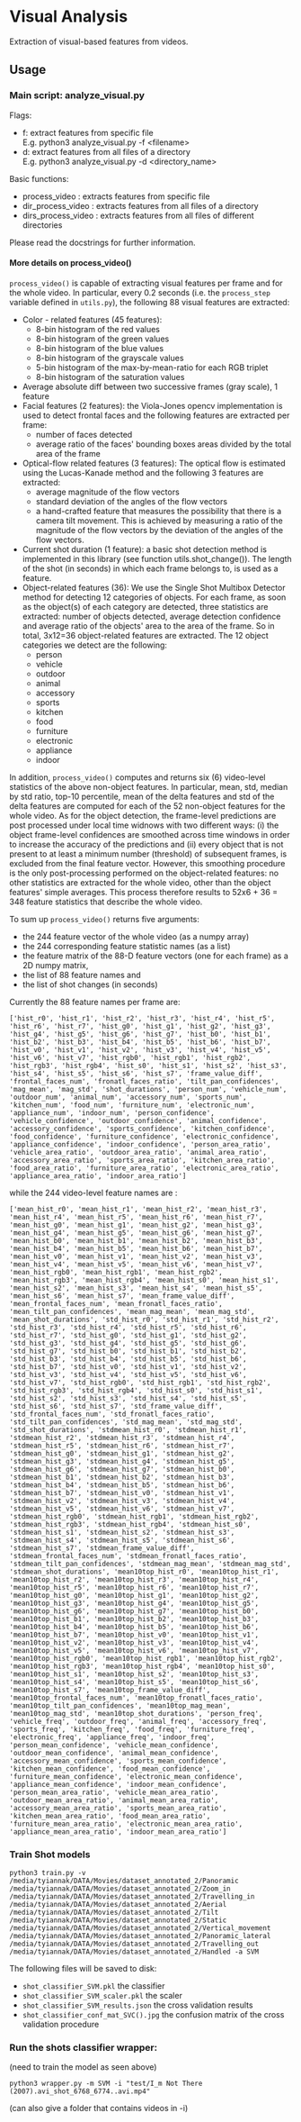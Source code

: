 # Visual Analysis

Extraction of visual-based features from videos.

## Usage

### Main script: analyze_visual.py

Flags:
* f: extract features from specific file<br/>
    E.g. python3 analyze_visual.py -f \<filename\>
* d: extract features from all files of a directory<br/>
     E.g. python3 analyze_visual.py -d \<directory_name\>   

Basic functions:
* process_video :  extracts features from specific file
* dir_process_video : extracts features from all files of a directory
* dirs_process_video : extracts features from all files of different directories

Please read the docstrings for further information.

#### More details on process_video()
`process_video()` is capable of extracting visual features per frame and for the whole video.
In particular, every 0.2 seconds (i.e. the `process_step` variable defined in `utils.py`), 
the following 88 visual features are extracted:
 * Color - related features (45 features):
    * 8-bin histogram of the red values
    * 8-bin histogram of the green values
    * 8-bin histogram of the blue values
    * 8-bin histogram of the grayscale values
    * 5-bin histogram of the max-by-mean-ratio for each RGB triplet
    * 8-bin histogram of the saturation values
 * Average absolute diff between two successive frames (gray scale), 1 feature
 * Facial features (2 features): the Viola-Jones opencv implementation is used to detect frontal faces and the following features are extracted per frame:
   * number of faces detected
   * average ratio of the faces' bounding boxes areas divided by the total area of the frame
 * Optical-flow related features (3 features): The optical flow is estimated 
  using the Lucas-Kanade method and the following 3 features are extracted:
    * average magnitude of the flow vectors
    * standard deviation of the angles of the flow vectors
    * a hand-crafted feature that measures the possibility that there is a camera tilt movement. 
    This is achieved by measuring a ratio of the magnitude of the flow vectors by the deviation of the angles of the flow vectors. 
 * Current shot duration (1 feature): a basic shot detection method is implemented in this library 
 (see function utils.shot_change()). The length of the shot (in seconds)
 in which each frame belongs to, is used as a feature.
 * Object-related features (36): We use the Single Shot Multibox Detector method for detecting 
 12 categories of objects. For each frame, as soon as the object(s) of each 
 category are detected, three statistics are extracted: number of objects detected,
 average detection confidence and average ratio of the objects' area to the area 
 of the frame. So in total, 3x12=36 object-related features are extracted. 
 The 12 object categories we detect are the following:
    * person
    * vehicle
    * outdoor
    * animal
    * accessory
    * sports
    * kitchen
    * food
    * furniture
    * electronic
    * appliance
    * indoor

In addition, `process_video()` computes and returns six (6) video-level statistics of the 
above non-object features. In particular, mean, std, median by std ratio, top-10 percentile, 
mean of the delta features and std of the delta features are computed for each of the 52 non-object features for the whole video. 
As for the object detection, the frame-level predictions are post processed under 
local time widnows with two different ways: 
(i) the object frame-level confidences are smoothed across time windows in 
order to increase the accuracy of the predictions and 
(ii)  every object that is not present to at least a minimum number (threshold)
 of subsequent frames, is excluded from the final feature vector. However, 
 this smoothing procedure is the only post-processing performed on the object-related features: 
 no other statistics are extracted for the whole video, other than the object features' simple averages.
This process therefore results to 52x6 + 36 = 348 feature statistics that describe the whole video.

To sum up `process_video()` returns five arguments: 
 * the 244 feature vector of the whole video (as a numpy array)
 * the 244 corresponding feature statistic names (as a list)
 * the feature matrix of the 88-D feature vectors (one for each frame) as a 
2D numpy matrix, 
 * the list of 88 feature names and 
 * the list of shot changes (in seconds)

Currently the 88 feature names per frame are:
```
['hist_r0', 'hist_r1', 'hist_r2', 'hist_r3', 'hist_r4', 'hist_r5', 'hist_r6', 'hist_r7', 'hist_g0', 'hist_g1', 'hist_g2', 'hist_g3', 'hist_g4', 'hist_g5', 'hist_g6', 'hist_g7', 'hist_b0', 'hist_b1', 'hist_b2', 'hist_b3', 'hist_b4', 'hist_b5', 'hist_b6', 'hist_b7', 'hist_v0', 'hist_v1', 'hist_v2', 'hist_v3', 'hist_v4', 'hist_v5', 'hist_v6', 'hist_v7', 'hist_rgb0', 'hist_rgb1', 'hist_rgb2', 'hist_rgb3', 'hist_rgb4', 'hist_s0', 'hist_s1', 'hist_s2', 'hist_s3', 'hist_s4', 'hist_s5', 'hist_s6', 'hist_s7', 'frame_value_diff', 'frontal_faces_num', 'fronatl_faces_ratio', 'tilt_pan_confidences', 'mag_mean', 'mag_std', 'shot_durations', 'person_num', 'vehicle_num', 'outdoor_num', 'animal_num', 'accessory_num', 'sports_num', 'kitchen_num', 'food_num', 'furniture_num', 'electronic_num', 'appliance_num', 'indoor_num', 'person_confidence', 'vehicle_confidence', 'outdoor_confidence', 'animal_confidence', 'accessory_confidence', 'sports_confidence', 'kitchen_confidence', 'food_confidence', 'furniture_confidence', 'electronic_confidence', 'appliance_confidence', 'indoor_confidence', 'person_area_ratio', 'vehicle_area_ratio', 'outdoor_area_ratio', 'animal_area_ratio', 'accessory_area_ratio', 'sports_area_ratio', 'kitchen_area_ratio', 'food_area_ratio', 'furniture_area_ratio', 'electronic_area_ratio', 'appliance_area_ratio', 'indoor_area_ratio']
```
while the 244 video-level feature names are :
```
['mean_hist_r0', 'mean_hist_r1', 'mean_hist_r2', 'mean_hist_r3', 'mean_hist_r4', 'mean_hist_r5', 'mean_hist_r6', 'mean_hist_r7', 'mean_hist_g0', 'mean_hist_g1', 'mean_hist_g2', 'mean_hist_g3', 'mean_hist_g4', 'mean_hist_g5', 'mean_hist_g6', 'mean_hist_g7', 'mean_hist_b0', 'mean_hist_b1', 'mean_hist_b2', 'mean_hist_b3', 'mean_hist_b4', 'mean_hist_b5', 'mean_hist_b6', 'mean_hist_b7', 'mean_hist_v0', 'mean_hist_v1', 'mean_hist_v2', 'mean_hist_v3', 'mean_hist_v4', 'mean_hist_v5', 'mean_hist_v6', 'mean_hist_v7', 'mean_hist_rgb0', 'mean_hist_rgb1', 'mean_hist_rgb2', 'mean_hist_rgb3', 'mean_hist_rgb4', 'mean_hist_s0', 'mean_hist_s1', 'mean_hist_s2', 'mean_hist_s3', 'mean_hist_s4', 'mean_hist_s5', 'mean_hist_s6', 'mean_hist_s7', 'mean_frame_value_diff', 'mean_frontal_faces_num', 'mean_fronatl_faces_ratio', 'mean_tilt_pan_confidences', 'mean_mag_mean', 'mean_mag_std', 'mean_shot_durations', 'std_hist_r0', 'std_hist_r1', 'std_hist_r2', 'std_hist_r3', 'std_hist_r4', 'std_hist_r5', 'std_hist_r6', 'std_hist_r7', 'std_hist_g0', 'std_hist_g1', 'std_hist_g2', 'std_hist_g3', 'std_hist_g4', 'std_hist_g5', 'std_hist_g6', 'std_hist_g7', 'std_hist_b0', 'std_hist_b1', 'std_hist_b2', 'std_hist_b3', 'std_hist_b4', 'std_hist_b5', 'std_hist_b6', 'std_hist_b7', 'std_hist_v0', 'std_hist_v1', 'std_hist_v2', 'std_hist_v3', 'std_hist_v4', 'std_hist_v5', 'std_hist_v6', 'std_hist_v7', 'std_hist_rgb0', 'std_hist_rgb1', 'std_hist_rgb2', 'std_hist_rgb3', 'std_hist_rgb4', 'std_hist_s0', 'std_hist_s1', 'std_hist_s2', 'std_hist_s3', 'std_hist_s4', 'std_hist_s5', 'std_hist_s6', 'std_hist_s7', 'std_frame_value_diff', 'std_frontal_faces_num', 'std_fronatl_faces_ratio', 'std_tilt_pan_confidences', 'std_mag_mean', 'std_mag_std', 'std_shot_durations', 'stdmean_hist_r0', 'stdmean_hist_r1', 'stdmean_hist_r2', 'stdmean_hist_r3', 'stdmean_hist_r4', 'stdmean_hist_r5', 'stdmean_hist_r6', 'stdmean_hist_r7', 'stdmean_hist_g0', 'stdmean_hist_g1', 'stdmean_hist_g2', 'stdmean_hist_g3', 'stdmean_hist_g4', 'stdmean_hist_g5', 'stdmean_hist_g6', 'stdmean_hist_g7', 'stdmean_hist_b0', 'stdmean_hist_b1', 'stdmean_hist_b2', 'stdmean_hist_b3', 'stdmean_hist_b4', 'stdmean_hist_b5', 'stdmean_hist_b6', 'stdmean_hist_b7', 'stdmean_hist_v0', 'stdmean_hist_v1', 'stdmean_hist_v2', 'stdmean_hist_v3', 'stdmean_hist_v4', 'stdmean_hist_v5', 'stdmean_hist_v6', 'stdmean_hist_v7', 'stdmean_hist_rgb0', 'stdmean_hist_rgb1', 'stdmean_hist_rgb2', 'stdmean_hist_rgb3', 'stdmean_hist_rgb4', 'stdmean_hist_s0', 'stdmean_hist_s1', 'stdmean_hist_s2', 'stdmean_hist_s3', 'stdmean_hist_s4', 'stdmean_hist_s5', 'stdmean_hist_s6', 'stdmean_hist_s7', 'stdmean_frame_value_diff', 'stdmean_frontal_faces_num', 'stdmean_fronatl_faces_ratio', 'stdmean_tilt_pan_confidences', 'stdmean_mag_mean', 'stdmean_mag_std', 'stdmean_shot_durations', 'mean10top_hist_r0', 'mean10top_hist_r1', 'mean10top_hist_r2', 'mean10top_hist_r3', 'mean10top_hist_r4', 'mean10top_hist_r5', 'mean10top_hist_r6', 'mean10top_hist_r7', 'mean10top_hist_g0', 'mean10top_hist_g1', 'mean10top_hist_g2', 'mean10top_hist_g3', 'mean10top_hist_g4', 'mean10top_hist_g5', 'mean10top_hist_g6', 'mean10top_hist_g7', 'mean10top_hist_b0', 'mean10top_hist_b1', 'mean10top_hist_b2', 'mean10top_hist_b3', 'mean10top_hist_b4', 'mean10top_hist_b5', 'mean10top_hist_b6', 'mean10top_hist_b7', 'mean10top_hist_v0', 'mean10top_hist_v1', 'mean10top_hist_v2', 'mean10top_hist_v3', 'mean10top_hist_v4', 'mean10top_hist_v5', 'mean10top_hist_v6', 'mean10top_hist_v7', 'mean10top_hist_rgb0', 'mean10top_hist_rgb1', 'mean10top_hist_rgb2', 'mean10top_hist_rgb3', 'mean10top_hist_rgb4', 'mean10top_hist_s0', 'mean10top_hist_s1', 'mean10top_hist_s2', 'mean10top_hist_s3', 'mean10top_hist_s4', 'mean10top_hist_s5', 'mean10top_hist_s6', 'mean10top_hist_s7', 'mean10top_frame_value_diff', 'mean10top_frontal_faces_num', 'mean10top_fronatl_faces_ratio', 'mean10top_tilt_pan_confidences', 'mean10top_mag_mean', 'mean10top_mag_std', 'mean10top_shot_durations', 'person_freq', 'vehicle_freq', 'outdoor_freq', 'animal_freq', 'accessory_freq', 'sports_freq', 'kitchen_freq', 'food_freq', 'furniture_freq', 'electronic_freq', 'appliance_freq', 'indoor_freq', 'person_mean_confidence', 'vehicle_mean_confidence', 'outdoor_mean_confidence', 'animal_mean_confidence', 'accessory_mean_confidence', 'sports_mean_confidence', 'kitchen_mean_confidence', 'food_mean_confidence', 'furniture_mean_confidence', 'electronic_mean_confidence', 'appliance_mean_confidence', 'indoor_mean_confidence', 'person_mean_area_ratio', 'vehicle_mean_area_ratio', 'outdoor_mean_area_ratio', 'animal_mean_area_ratio', 'accessory_mean_area_ratio', 'sports_mean_area_ratio', 'kitchen_mean_area_ratio', 'food_mean_area_ratio', 'furniture_mean_area_ratio', 'electronic_mean_area_ratio', 'appliance_mean_area_ratio', 'indoor_mean_area_ratio']
```
 
### Train Shot models
```
python3 train.py -v /media/tyiannak/DATA/Movies/dataset_annotated_2/Panoramic /media/tyiannak/DATA/Movies/dataset_annotated_2/Zoom_in /media/tyiannak/DATA/Movies/dataset_annotated_2/Travelling_in /media/tyiannak/DATA/Movies/dataset_annotated_2/Aerial /media/tyiannak/DATA/Movies/dataset_annotated_2/Tilt /media/tyiannak/DATA/Movies/dataset_annotated_2/Static /media/tyiannak/DATA/Movies/dataset_annotated_2/Vertical_movement /media/tyiannak/DATA/Movies/dataset_annotated_2/Panoramic_lateral /media/tyiannak/DATA/Movies/dataset_annotated_2/Travelling_out /media/tyiannak/DATA/Movies/dataset_annotated_2/Handled -a SVM
```

The following files will be saved to disk:
 * `shot_classifier_SVM.pkl` the classifier
 * `shot_classifier_SVM_scaler.pkl` the scaler
 * `shot_classifier_SVM_results.json` the cross validation results
 * `shot_classifier_conf_mat_SVC().jpg` the confusion matrix of the cross validation procedure

### Run the shots classifier wrapper:
(need to train the model as seen above)

```
python3 wrapper.py -m SVM -i "test/I_m Not There (2007).avi_shot_6768_6774..avi.mp4"
```

(can also give a folder that contains videos in -i)
